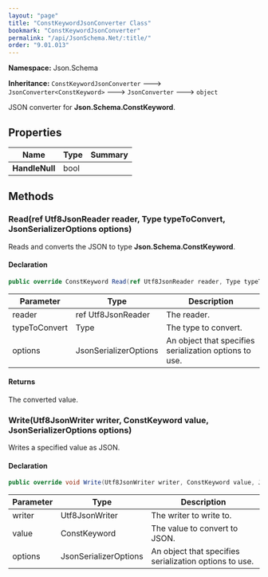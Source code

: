 ```yaml
---
layout: "page"
title: "ConstKeywordJsonConverter Class"
bookmark: "ConstKeywordJsonConverter"
permalink: "/api/JsonSchema.Net/:title/"
order: "9.01.013"
---
```

**Namespace:** Json.Schema

**Inheritance:**
`ConstKeywordJsonConverter`
 🡒 
`JsonConverter<ConstKeyword>`
 🡒 
`JsonConverter`
 🡒 
`object`

JSON converter for **Json.Schema.ConstKeyword**.

## Properties

| Name | Type | Summary |
|---|---|---|
| **HandleNull** | bool |  |

## Methods

### Read(ref Utf8JsonReader reader, Type typeToConvert, JsonSerializerOptions options)

Reads and converts the JSON to type **Json.Schema.ConstKeyword**.

#### Declaration

```c#
public override ConstKeyword Read(ref Utf8JsonReader reader, Type typeToConvert, JsonSerializerOptions options)
```

| Parameter | Type | Description |
|---|---|---|
| reader | ref Utf8JsonReader | The reader. |
| typeToConvert | Type | The type to convert. |
| options | JsonSerializerOptions | An object that specifies serialization options to use. |


#### Returns

The converted value.

### Write(Utf8JsonWriter writer, ConstKeyword value, JsonSerializerOptions options)

Writes a specified value as JSON.

#### Declaration

```c#
public override void Write(Utf8JsonWriter writer, ConstKeyword value, JsonSerializerOptions options)
```

| Parameter | Type | Description |
|---|---|---|
| writer | Utf8JsonWriter | The writer to write to. |
| value | ConstKeyword | The value to convert to JSON. |
| options | JsonSerializerOptions | An object that specifies serialization options to use. |


